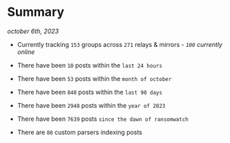 
# Summary
_october 6th, 2023_

- Currently tracking `153` groups across `271` relays & mirrors - _`100` currently online_

- There have been `10` posts within the `last 24 hours`

- There have been `53` posts within the `month of october`

- There have been `848` posts within the `last 90 days`

- There have been `2948` posts within the `year of 2023`

- There have been `7639` posts `since the dawn of ransomwatch`

- There are `80` custom parsers indexing posts
